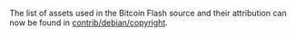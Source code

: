 The list of assets used in the Bitcoin Flash source and their attribution can now be found in [contrib/debian/copyright](../contrib/debian/copyright).
